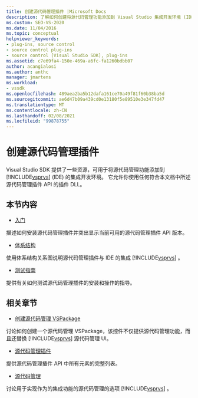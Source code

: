 ```yaml
---
title: 创建源代码管理插件 |Microsoft Docs
description: 了解如何创建将源代码管理功能添加到 Visual Studio 集成开发环境 (IDE) 的源代码管理插件。
ms.custom: SEO-VS-2020
ms.date: 11/04/2016
ms.topic: conceptual
helpviewer_keywords:
- plug-ins, source control
- source control plug-ins
- source control [Visual Studio SDK], plug-ins
ms.assetid: c7e69fa4-150e-469a-a6fc-fa1260bdbb07
author: acangialosi
ms.author: anthc
manager: jmartens
ms.workload:
- vssdk
ms.openlocfilehash: 489aea2ba5b12dafa161ce70a49f81f60b38ba5d
ms.sourcegitcommit: ae6d47b09a439cd0e13180f5e89510e3e347fd47
ms.translationtype: MT
ms.contentlocale: zh-CN
ms.lasthandoff: 02/08/2021
ms.locfileid: "99878755"
---
```

# <a name="create-a-source-control-plug-in"></a>创建源代码管理插件
Visual Studio SDK 提供了一些资源，可用于将源代码管理功能添加到 [!INCLUDE[vsprvs](../../code-quality/includes/vsprvs_md.md)] (IDE) 的集成开发环境。 它允许你使用任何符合本文档中所述源代码管理插件 API 的插件 DLL。

## <a name="in-this-section"></a>本节内容
- [入门](../../extensibility/internals/getting-started-with-source-control-plug-ins.md)

 描述如何安装源代码管理插件并突出显示当前可用的源代码管理插件 API 版本。

- [体系结构](../../extensibility/internals/source-control-plug-in-architecture.md)

 使用体系结构关系图说明源代码管理插件与 IDE 的集成 [!INCLUDE[vsprvs](../../code-quality/includes/vsprvs_md.md)] 。

- [测试指南](../../extensibility/internals/test-guide-for-source-control-plug-ins.md)

 提供有关如何测试源代码管理插件的安装和操作的指导。

## <a name="related-sections"></a>相关章节
- [创建源代码管理 VSPackage](../../extensibility/internals/creating-a-source-control-vspackage.md)

 讨论如何创建一个源代码管理 VSPackage，该控件不仅提供源代码管理功能，而且还替换 [!INCLUDE[vsprvs](../../code-quality/includes/vsprvs_md.md)] 源代码管理 UI。

- [源代码管理插件](../../extensibility/source-control-plug-ins.md)

 提供源代码管理插件 API 中所有元素的完整列表。

- [源代码管理](../../extensibility/internals/source-control.md)

 讨论用于实现作为的集成功能的源代码管理的选项 [!INCLUDE[vsprvs](../../code-quality/includes/vsprvs_md.md)] 。
